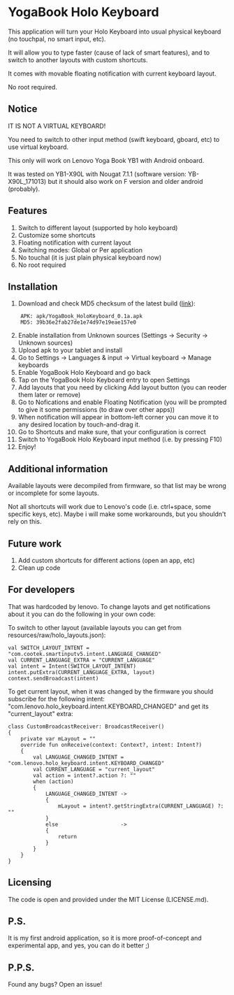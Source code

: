 # YogaBook Holo Keyboard

This application will turn your Holo Keyboard into usual physical keyboard (no touchpal, no smart input, etc).

It will allow you to type faster (cause of lack of smart features), and to switch to another layouts with custom shortcuts.

It comes with movable floating notification with current keyboard layout.

No root required.

## Notice

IT IS NOT A VIRTUAL KEYBOARD!

You need to switch to other input method (swift keyboard, gboard, etc) to use virtual keyboard.

This only will work on Lenovo Yoga Book YB1 with Android onboard.

It was tested on YB1-X90L with Nougat 7.1.1 (software version: YB-X90L_171013) but it should also work on F version and older android (probably).

## Features

1. Switch to different layout (supported by holo keyboard)
2. Customize some shortcuts
3. Floating notification with current layout
4. Switching modes: Global or Per application
5. No touchal (it is just plain physical keyboard now)
6. No root required

## Installation

1. Download and check MD5 checksum of the latest build ([link](https://github.com/alex-justes/YogaBookHoloKeyboard/raw/master/apk/YogaBook_HoloKeyboard_0.1a.apk)):
```
    APK: apk/YogaBook_HoloKeyboard_0.1a.apk 
    MD5: 39b36e2fab27de1e74d97e19eae157e0
```
2. Enable installation from Unknown sources (Settings -> Security -> Unknown sources)
3. Upload apk to your tablet and install 
4. Go to Settings -> Languages & input -> Virtual keyboard -> Manage keyboards 
5. Enable YogaBook Holo Keyboard and go back
6. Tap on the YogaBook Holo Keyboard entry to open Settings
7. Add layouts that you need by clicking Add layout button (you can reoder them later or remove)
8. Go to Nofications and enable Floating Notification (you will be prompted to give it some permissions (to draw over other apps))
9. When notification will appear in bottom-left corner you can move it to any desired location by touch-and-drag it.
10. Go to Shortcuts and make sure, that your configuration is correct
11. Switch to YogaBook Holo Keyboard input method (i.e. by pressing F10)
12. Enjoy!

## Additional information

Available layouts were decompiled from firmware, so that list may be wrong or incomplete for some layouts.

Not all shortcuts will work due to Lenovo's code (i.e. ctrl+space, some specific keys, etc).
Maybe i will make some workarounds, but you shouldn't rely on this.

## Future work

1. Add custom shortcuts for different actions (open an app, etc)
2. Clean up code

## For developers

That was hardcoded by lenovo. To change layots and get notifications about it you can do the following in your own code:

To switch to other layout (available layouts you can get from resources/raw/holo_layouts.json): 

```
val SWITCH_LAYOUT_INTENT = "com.cootek.smartinputv5.intent.LANGUAGE_CHANGED"
val CURRENT_LANGUAGE_EXTRA = "CURRENT_LANGUAGE"
val intent = Intent(SWITCH_LAYOUT_INTENT)
intent.putExtra(CURRENT_LANGUAGE_EXTRA, layout)
context.sendBroadcast(intent)
```

To get current layout, when it was changed by the firmware you should subscribe for the following intent: "com.lenovo.holo_keyboard.intent.KEYBOARD_CHANGED" and get its "current_layout" extra:

```
class CustomBroadcastReceiver: BroadcastReceiver()
{
    private var mLayout = ""
    override fun onReceive(context: Context?, intent: Intent?)
    {
        val LANGUAGE_CHANGED_INTENT = "com.lenovo.holo_keyboard.intent.KEYBOARD_CHANGED"
        val CURRENT_LANGUAGE = "current_layout"
        val action = intent?.action ?: ""
        when (action)
        {
            LANGUAGE_CHANGED_INTENT ->
            {
                mLayout = intent?.getStringExtra(CURRENT_LANGUAGE) ?: ""
            }
            else                    ->
            {
                return
            }
        }
    }
}
```

## Licensing 

The code is open and provided under the MIT License (LICENSE.md).

## P.S.

It is my first android application, so it is more proof-of-concept and experimental app, and yes, you can do it better ;)

## P.P.S.

Found any bugs? Open an issue!

